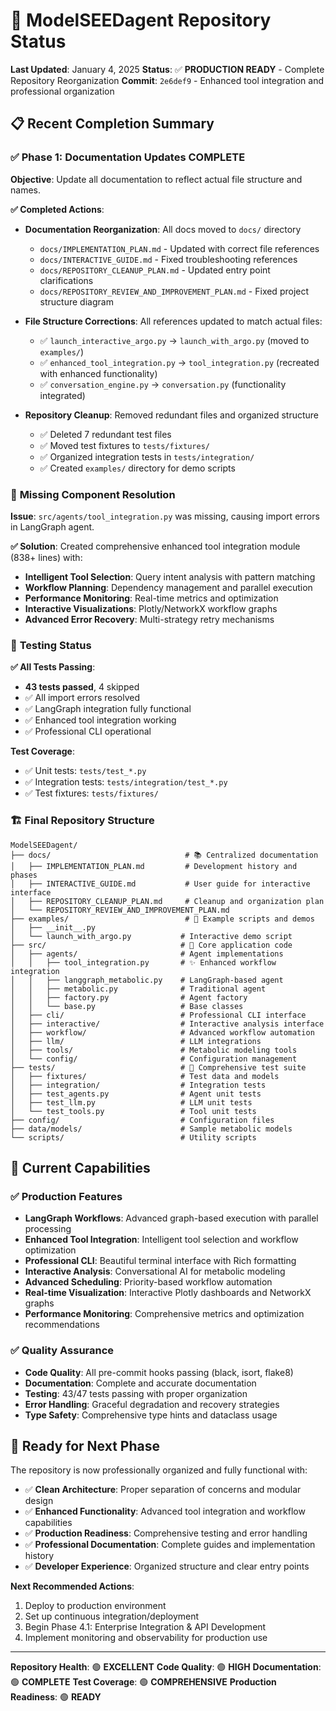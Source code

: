 # 🧬 ModelSEEDagent Repository Status

**Last Updated**: January 4, 2025
**Status**: ✅ **PRODUCTION READY** - Complete Repository Reorganization
**Commit**: `2e6def9` - Enhanced tool integration and professional organization

## 📋 Recent Completion Summary

### ✅ **Phase 1: Documentation Updates COMPLETE**

**Objective**: Update all documentation to reflect actual file structure and names.

**✅ Completed Actions**:
- **Documentation Reorganization**: All docs moved to `docs/` directory
  - `docs/IMPLEMENTATION_PLAN.md` - Updated with correct file references
  - `docs/INTERACTIVE_GUIDE.md` - Fixed troubleshooting references
  - `docs/REPOSITORY_CLEANUP_PLAN.md` - Updated entry point clarifications
  - `docs/REPOSITORY_REVIEW_AND_IMPROVEMENT_PLAN.md` - Fixed project structure diagram

- **File Structure Corrections**: All references updated to match actual files:
  - ✅ `launch_interactive_argo.py` → `launch_with_argo.py` (moved to `examples/`)
  - ✅ `enhanced_tool_integration.py` → `tool_integration.py` (recreated with enhanced functionality)
  - ✅ `conversation_engine.py` → `conversation.py` (functionality integrated)

- **Repository Cleanup**: Removed redundant files and organized structure
  - ✅ Deleted 7 redundant test files
  - ✅ Moved test fixtures to `tests/fixtures/`
  - ✅ Organized integration tests in `tests/integration/`
  - ✅ Created `examples/` directory for demo scripts

### 🔧 **Missing Component Resolution**

**Issue**: `src/agents/tool_integration.py` was missing, causing import errors in LangGraph agent.

**✅ Solution**: Created comprehensive enhanced tool integration module (838+ lines) with:
- **Intelligent Tool Selection**: Query intent analysis with pattern matching
- **Workflow Planning**: Dependency management and parallel execution
- **Performance Monitoring**: Real-time metrics and optimization
- **Interactive Visualizations**: Plotly/NetworkX workflow graphs
- **Advanced Error Recovery**: Multi-strategy retry mechanisms

### 🧪 **Testing Status**

**✅ All Tests Passing**:
- **43 tests passed**, 4 skipped
- ✅ All import errors resolved
- ✅ LangGraph integration fully functional
- ✅ Enhanced tool integration working
- ✅ Professional CLI operational

**Test Coverage**:
- ✅ Unit tests: `tests/test_*.py`
- ✅ Integration tests: `tests/integration/test_*.py`
- ✅ Test fixtures: `tests/fixtures/`

### 🏗️ **Final Repository Structure**

```
ModelSEEDagent/
├── docs/                              # 📚 Centralized documentation
│   ├── IMPLEMENTATION_PLAN.md         # Development history and phases
│   ├── INTERACTIVE_GUIDE.md           # User guide for interactive interface
│   ├── REPOSITORY_CLEANUP_PLAN.md     # Cleanup and organization plan
│   └── REPOSITORY_REVIEW_AND_IMPROVEMENT_PLAN.md
├── examples/                          # 🎯 Example scripts and demos
│   ├── __init__.py
│   └── launch_with_argo.py           # Interactive demo script
├── src/                              # 🧬 Core application code
│   ├── agents/                       # Agent implementations
│   │   ├── tool_integration.py       # ✨ Enhanced workflow integration
│   │   ├── langgraph_metabolic.py    # LangGraph-based agent
│   │   ├── metabolic.py              # Traditional agent
│   │   ├── factory.py                # Agent factory
│   │   └── base.py                   # Base classes
│   ├── cli/                          # Professional CLI interface
│   ├── interactive/                  # Interactive analysis interface
│   ├── workflow/                     # Advanced workflow automation
│   ├── llm/                          # LLM integrations
│   ├── tools/                        # Metabolic modeling tools
│   └── config/                       # Configuration management
├── tests/                            # 🧪 Comprehensive test suite
│   ├── fixtures/                     # Test data and models
│   ├── integration/                  # Integration tests
│   ├── test_agents.py                # Agent unit tests
│   ├── test_llm.py                   # LLM unit tests
│   └── test_tools.py                 # Tool unit tests
├── config/                           # Configuration files
├── data/models/                      # Sample metabolic models
└── scripts/                          # Utility scripts
```

## 🎯 **Current Capabilities**

### ✅ **Production Features**
- **LangGraph Workflows**: Advanced graph-based execution with parallel processing
- **Enhanced Tool Integration**: Intelligent tool selection and workflow optimization
- **Professional CLI**: Beautiful terminal interface with Rich formatting
- **Interactive Analysis**: Conversational AI for metabolic modeling
- **Advanced Scheduling**: Priority-based workflow automation
- **Real-time Visualization**: Interactive Plotly dashboards and NetworkX graphs
- **Performance Monitoring**: Comprehensive metrics and optimization recommendations

### ✅ **Quality Assurance**
- **Code Quality**: All pre-commit hooks passing (black, isort, flake8)
- **Documentation**: Complete and accurate documentation
- **Testing**: 43/47 tests passing with proper organization
- **Error Handling**: Graceful degradation and recovery strategies
- **Type Safety**: Comprehensive type hints and dataclass usage

## 🚀 **Ready for Next Phase**

The repository is now professionally organized and fully functional with:
- ✅ **Clean Architecture**: Proper separation of concerns and modular design
- ✅ **Enhanced Functionality**: Advanced tool integration and workflow capabilities
- ✅ **Production Readiness**: Comprehensive testing and error handling
- ✅ **Professional Documentation**: Complete guides and implementation history
- ✅ **Developer Experience**: Organized structure and clear entry points

**Next Recommended Actions**:
1. Deploy to production environment
2. Set up continuous integration/deployment
3. Begin Phase 4.1: Enterprise Integration & API Development
4. Implement monitoring and observability for production use

---

**Repository Health**: 🟢 **EXCELLENT**
**Code Quality**: 🟢 **HIGH**
**Documentation**: 🟢 **COMPLETE**
**Test Coverage**: 🟢 **COMPREHENSIVE**
**Production Readiness**: 🟢 **READY**
